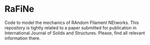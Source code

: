 # RaFiNe
Code to model the mechanics of RAndom FIlament NEtworks.
This repository is tightly related to a paper submitted for publication in International Journal of Solids and Structures.
Please, find all relevant information there.

